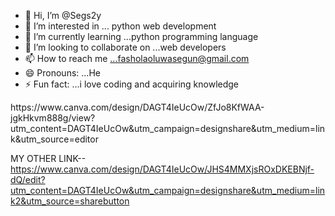 - 👋 Hi, I’m @Segs2y
- 👀 I’m interested in ... python web development
- 🌱 I’m currently learning ...python programming language
- 💞️ I’m looking to collaborate on ...web developers
- 📫 How to reach me ...fasholaoluwasegun@gmail.com
- 😄 Pronouns: ...He
- ⚡ Fun fact: ...i love coding and acquiring knowledge

<!---
Segs2y/Segs2y is a ✨ special ✨ repository because its `README.md` (this file) appears on your GitHub profile.
You can click the Preview link to take a look at your changes.
--->https://www.canva.com/design/DAGT4IeUcOw/ZfJo8KfWAA-jgkHkvm888g/view?utm_content=DAGT4IeUcOw&utm_campaign=designshare&utm_medium=link&utm_source=editor


MY OTHER LINK--https://www.canva.com/design/DAGT4IeUcOw/JHS4MMXjsROxDKEBNjf-dQ/edit?utm_content=DAGT4IeUcOw&utm_campaign=designshare&utm_medium=link2&utm_source=sharebutton
